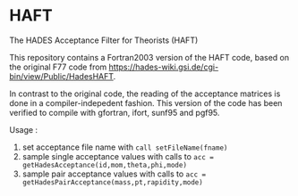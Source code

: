 # HAFT
The HADES Acceptance Filter for Theorists (HAFT)

This repository contains a Fortran2003 version of the HAFT code, based on the original F77 code from https://hades-wiki.gsi.de/cgi-bin/view/Public/HadesHAFT.

In contrast to the original code, the reading of the acceptance matrices is done in a compiler-indepedent fashion. This version of the code has been verified to compile with gfortran, ifort, sunf95 and pgf95.


Usage :

1. set acceptance file name with
       `call setFileName(fname)`
2. sample single acceptance values with calls to
       `acc = getHadesAcceptance(id,mom,theta,phi,mode)`
3. sample pair acceptance values with calls to
       `acc = getHadesPairAcceptance(mass,pt,rapidity,mode)`
